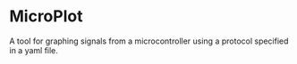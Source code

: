 # MicroPlot
A tool for graphing signals from a microcontroller using a protocol specified in a yaml file.
